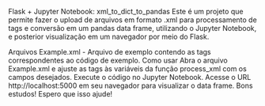 Flask + Jupyter Notebook: xml_to_dict_to_pandas
Este é um projeto que permite fazer o upload de arquivos em formato .xml para processamento de tags e conversão em um pandas data frame, utilizando o Jupyter Notebook, e posterior visualização em um navegador por meio do Flask.

Arquivos
Example.xml - Arquivo de exemplo contendo as tags correspondentes ao código de exemplo.
Como usar
Abra o arquivo Example.xml e ajuste as tags às variáveis da função process_xml com os campos desejados.
Execute o código no Jupyter Notebook.
Acesse o URL http://localhost:5000 em seu navegador para visualizar o data frame.
Bons estudos! Espero que isso ajude!
